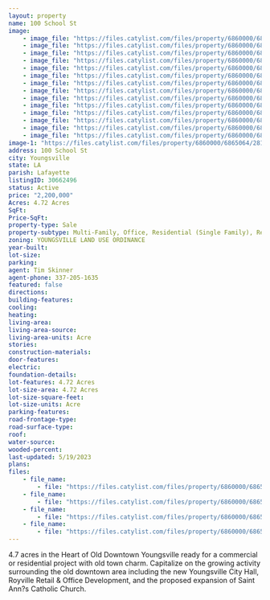 ```yaml
---
layout: property
name: 100 School St
image:
    - image_file: "https://files.catylist.com/files/property/6860000/6865064/25374217_School_St_Youngsville_DRONE_6a.jpg"
    - image_file: "https://files.catylist.com/files/property/6860000/6865064/25379977_School_St_Youngsville_DRONE_6.jpg"
    - image_file: "https://files.catylist.com/files/property/6860000/6865064/25379980_School_St_Youngsville_DRONE_7.jpg"
    - image_file: "https://files.catylist.com/files/property/6860000/6865064/25379981_School_St_Youngsville_DRONE_4.jpg"
    - image_file: "https://files.catylist.com/files/property/6860000/6865064/25456045_School_St_Youngsville_DRONE_8.jpg"
    - image_file: "https://files.catylist.com/files/property/6860000/6865064/25456062_School_St_Youngsville_DRONE_5.jpg"
    - image_file: "https://files.catylist.com/files/property/6860000/6865064/25456078_School_St_Youngsville_DRONE_1.jpg"
    - image_file: "https://files.catylist.com/files/property/6860000/6865064/25456097_School_St_Youngsville_DRONE_2.jpg"
    - image_file: "https://files.catylist.com/files/property/6860000/6865064/25456101_School_St_Youngsville_DRONE_3.jpg"
    - image_file: "https://files.catylist.com/files/property/6860000/6865064/25379976_Sugar_Mill_Pond_View___Roundabout___Tim___100_School_Rd.jpg"
    - image_file: "https://files.catylist.com/files/property/6860000/6865064/25379975_City_Hall_View___Roundabout___Tim___100_School_Rd.jpg"
    - image_file: "https://files.catylist.com/files/property/6860000/6865064/28177531_1.png"
    - image_file: "https://files.catylist.com/files/property/6860000/6865064/28163273_2.jpg"
    - image_file: "https://files.catylist.com/files/property/6860000/6865064/raw_25374119_Plat.PDF"
image-1: "https://files.catylist.com/files/property/6860000/6865064/28177549_Screenshot_2023_05_03_at_2.31.42_PM.png"
address: 100 School St
city: Youngsville
state: LA
parish: Lafayette
listingID: 30662496
status: Active
price: "2,200,000"
Acres: 4.72 Acres
SqFt:
Price-SqFt:
property-type: Sale
property-subtype: Multi-Family, Office, Residential (Single Family), Retail
zoning: YOUNGSVILLE LAND USE ORDINANCE
year-built:
lot-size:
parking:
agent: Tim Skinner
agent-phone: 337-205-1635
featured: false
directions:
building-features:
cooling:
heating:
living-area:
living-area-source:
living-area-units: Acre
stories:
construction-materials:
door-features:
electric:
foundation-details:
lot-features: 4.72 Acres
lot-size-area: 4.72 Acres
lot-size-square-feet:
lot-size-units: Acre
parking-features:
road-frontage-type:
road-surface-type:
roof:
water-source:
wooded-percent:
last-updated: 5/19/2023
plans:
files:
    - file_name: 
        - file: "https://files.catylist.com/files/property/6860000/6865064/raw_25370401_Plat_1.pdf"
    - file_name: 
        - file: "https://files.catylist.com/files/property/6860000/6865064/raw_25456055_Flood_Disc___Tim___100_School_St.pdf"
    - file_name: 
        - file: "https://files.catylist.com/files/property/6860000/6865064/raw_25456057_2_Page__Roundabout___Tim___100_School_St.pdf"
    - file_name: 
        - file: "https://files.catylist.com/files/property/6860000/6865064/raw_28177516_Updated_Flyer__100_School_St__Tim__2_.pdf"
---
```

4.7 acres in the Heart of Old Downtown Youngsville ready for a commercial or residential project with old town charm. Capitalize on the growing activity surrounding the old downtown area including the new Youngsville City Hall, Royville Retail &amp; Office Development, and the proposed expansion of Saint Ann?s Catholic Church.
